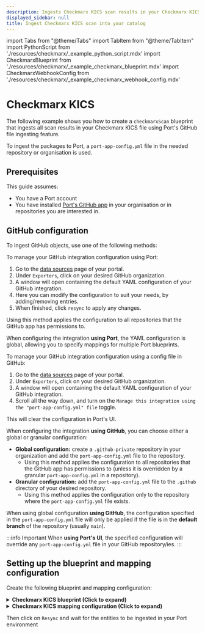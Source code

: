 ```yaml
---
description: Ingests Checkmarx KICS scan results in your Checkmarx KICS file using Port's GitHub file ingesting feature.
displayed_sidebar: null
title: Ingest Checkmarx KICS scan into your catalog
---
```


import Tabs from "@theme/Tabs"
import TabItem from "@theme/TabItem"
import PythonScript from './resources/checkmarx/\_example_python_script.mdx'
import CheckmarxBlueprint from './resources/checkmarx/\_example_checkmarx_blueprint.mdx'
import CheckmarxWebhookConfig from './resources/checkmarx/\_example_checkmarx_webhook_config.mdx'

# Checkmarx KICS

The following example shows you how to create a `checkmarxScan` blueprint that ingests all scan results in your Checkmarx KICS file using Port's GitHub file ingesting feature.


To ingest the packages to Port, a `port-app-config.yml` file in the needed repository or organisation is used.

## Prerequisites
This guide assumes:
- You have a Port account
- You have installed [Port's GitHub app](docs/build-your-software-catalog/sync-data-to-catalog/git/github/installation.md) in your organisation or in repositories you are interested in.

## GitHub configuration

To ingest GitHub objects, use one of the following methods:

<Tabs queryString="method">

<TabItem label="Using Port's UI" value="port">

To manage your GitHub integration configuration using Port:

1. Go to the [data sources](https://app.getport.io/settings/data-sources) page of your portal.
2. Under `Exporters`, click on your desired GitHub organization.
3. A window will open containing the default YAML configuration of your GitHub integration.
4. Here you can modify the configuration to suit your needs, by adding/removing entries.
5. When finished, click `resync` to apply any changes.

Using this method applies the configuration to all repositories that the GitHub app has permissions to.

When configuring the integration **using Port**, the YAML configuration is global, allowing you to specify mappings for multiple Port blueprints.

</TabItem>

<TabItem label="Using GitHub" value="github">

To manage your GitHub integration configuration using a config file in GitHub:

1. Go to the [data sources](https://app.getport.io/settings/data-sources) page of your portal.
2. Under `Exporters`, click on your desired GitHub organization.
3. A window will open containing the default YAML configuration of your GitHub integration.
4. Scroll all the way down, and turn on the `Manage this integration using the "port-app-config.yml" file` toggle.

This will clear the configuration in Port's UI.

When configuring the integration **using GitHub**, you can choose either a global or granular configuration:

- **Global configuration:** create a `.github-private` repository in your organization and add the `port-app-config.yml` file to the repository.
  - Using this method applies the configuration to all repositories that the GitHub app has permissions to (unless it is overridden by a granular `port-app-config.yml` in a repository).
- **Granular configuration:** add the `port-app-config.yml` file to the `.github` directory of your desired repository.
  - Using this method applies the configuration only to the repository where the `port-app-config.yml` file exists.

When using global configuration **using GitHub**, the configuration specified in the `port-app-config.yml` file will only be applied if the file is in the **default branch** of the repository (usually `main`).

</TabItem>

</Tabs>

:::info Important
When **using Port's UI**, the specified configuration will override any `port-app-config.yml` file in your GitHub repository/ies.
:::

## Setting up the blueprint and mapping configuration

Create the following blueprint and mapping configuration:

<details>
<summary><b>Checkmarx KICS blueprint (Click to expand)</b></summary>
<CheckmarxBlueprint/>
</details>

<details>
<summary><b>Checkmarx KICS mapping configuration (Click to expand)</b></summary>

```yaml showLineNumbers
resources:
  - kind: file
    selector:
      query: 'true'
      files:
        - path: '**/results.json'
    port:
      itemsToParse: '[.file.content[] | select(.Vulnerabilities != null) as $input | .Vulnerabilities[] | {VulnerabilityID, PkgName, InstalledVersion, FixedVersion, Title, Description, Severity, References, PrimaryURL, DataSource, Target: $input.Target}]'
      entity:
        mappings:
          identifier: .item.VulnerabilityID
          title: .item.Title
          blueprint: '"trivyVulnerability"'
          properties:
            version: .item.InstalledVersion
            package_name: .item.PkgName
            primaryUrl: .item.PrimaryURL
            description: .item.Description
            target: .item.Target
            severity: .item.Severity
            data_source: .item.DataSource
```

</details>

Then click on `Resync` and wait for the entities to be ingested in your Port environment
